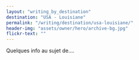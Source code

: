 ```yaml
---
layout: "writing_by_destination"
destination: "USA - Louisiane"
permalink: "/writing/destination/usa-louisiane/"
header-img: "assets/owner/hero/archive-bg.jpg"
flickr-text: ""
---
```


Quelques info au sujet de....